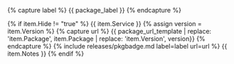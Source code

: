 {% capture label %} 
    {{ package_label }}
{% endcapture %}

<tr>
    {% if item.Hide != "true" %}
        <td>{{ item.Service }}</td>
        <td>
                {% assign version = item.Version %}
                {% capture url %}
                {{ package_url_template | replace: 'item.Package', item.Package | replace: 'item.Version', version}}
                {% endcapture %}
                {% include releases/pkgbadge.md label=label url=url %}
        </td>
        <td>{{ item.Notes }}</td>
    {% endif %}
</tr>